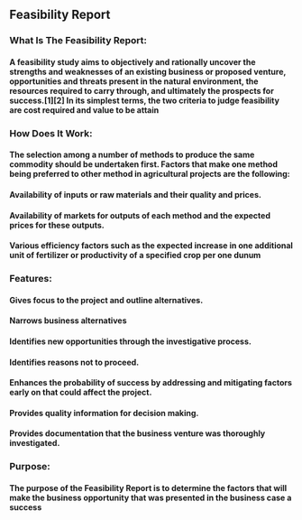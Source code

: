 ## Feasibility Report

### What Is The Feasibility Report:
#### A feasibility study aims to objectively and rationally uncover the strengths and weaknesses of an existing business or proposed venture, opportunities and threats present in the natural environment, the resources required to carry through, and ultimately the prospects for success.[1][2] In its simplest terms, the two criteria to judge feasibility are cost required and value to be attain

### How Does It Work:
#### The selection among a number of methods to produce the same commodity should be undertaken first. Factors that make one method being preferred to other method in agricultural projects are the following: 
#### Availability of inputs or raw materials and their quality and prices.
#### Availability of markets for outputs of each method and the expected prices for these outputs.
#### Various efficiency factors such as the expected increase in one additional unit of fertilizer or productivity of a specified crop per one dunum

### Features:
#### Gives focus to the project and outline alternatives.
#### Narrows business alternatives
#### Identifies new opportunities through the investigative process.
#### Identifies reasons not to proceed.
#### Enhances the probability of success by addressing and mitigating factors early on that could affect the project. 
#### Provides quality information for decision making.
#### Provides documentation that the business venture was thoroughly investigated.

### Purpose: 
#### The purpose of the Feasibility Report is to determine the factors that will make the business opportunity that was presented in the business case a success



